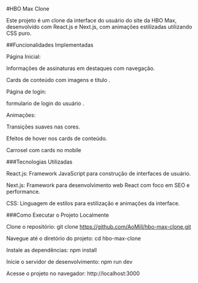 #HBO Max Clone 

Este projeto é um clone da interface do usuário do site da HBO Max, desenvolvido com React.js e Next.js, com animações estilizadas utilizando CSS puro.

##Funcionalidades Implementadas

Página Inicial:

Informações de assinaturas em destaques com navegação.

Cards de conteúdo com imagens e titulo .

Página de login:

formulario de login do usuário .

Animações:

Transições suaves nas cores.

Efeitos de hover nos cards de conteúdo.

Carrosel com cards no mobile

###Tecnologias Utilizadas

React.js: Framework JavaScript para construção de interfaces de usuário.

Next.js: Framework para desenvolvimento web React com foco em SEO e performance.

CSS: Linguagem de estilos para estilização e animações da interface.

###Como Executar o Projeto Localmente

Clone o repositório: git clone https://github.com/AoMill/hbo-max-clone.git

Navegue até o diretório do projeto: cd hbo-max-clone

Instale as dependências: npm install

Inicie o servidor de desenvolvimento: npm run dev

Acesse o projeto no navegador: http://localhost:3000

